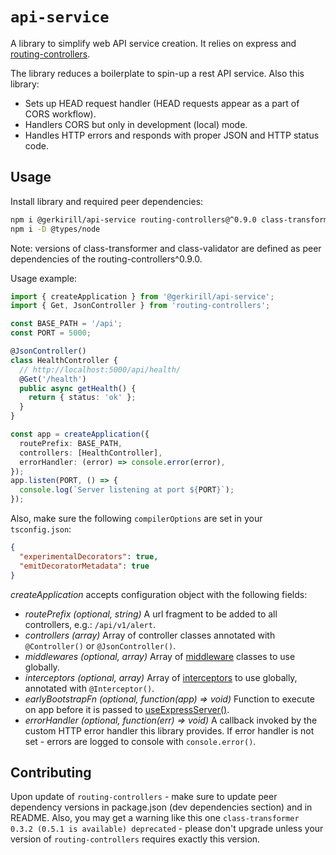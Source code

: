 # `api-service`

A library to simplify web API service creation. It relies on express and [routing-controllers](https://github.com/typestack/routing-controllers#example-of-usage).

The library reduces a boilerplate to spin-up a rest API service. Also this library:

- Sets up HEAD request handler (HEAD requests appear as a part of CORS workflow).
- Handlers CORS but only in development (local) mode.
- Handles HTTP errors and responds with proper JSON and HTTP status code.

## Usage

Install library and required peer dependencies:

```bash
npm i @gerkirill/api-service routing-controllers@^0.9.0 class-transformer@^0.3.1 class-validator@^0.12.2 
npm i -D @types/node
```

Note: versions of class-transformer and class-validator are defined as peer dependencies of the routing-controllers^0.9.0.

Usage example:

```typescript
import { createApplication } from '@gerkirill/api-service';
import { Get, JsonController } from 'routing-controllers';

const BASE_PATH = '/api';
const PORT = 5000;

@JsonController()
class HealthController {
  // http://localhost:5000/api/health/
  @Get('/health') 
  public async getHealth() {
    return { status: 'ok' };
  }
}

const app = createApplication({
  routePrefix: BASE_PATH,
  controllers: [HealthController],
  errorHandler: (error) => console.error(error),
});
app.listen(PORT, () => {
  console.log(`Server listening at port ${PORT}`);
});
```

Also, make sure the following `compilerOptions` are set in your `tsconfig.json`:

```json
{
  "experimentalDecorators": true,
  "emitDecoratorMetadata": true
}
```

*createApplication* accepts configuration object with the following fields:

- *routePrefix* _(optional, string)_ A url fragment to be added to all controllers, e.g.: `/api/v1/alert`.
- *controllers* _(array)_ Array of controller classes annotated with `@Controller()` or `@JsonController()`.
- *middlewares* _(optional, array)_ Array of [middleware](https://github.com/typestack/routing-controllers#using-middlewares) classes to use globally.
- *interceptors* _(optional, array)_ Array of [interceptors](https://github.com/typestack/routing-controllers#using-interceptors) to use globally, annotated with `@Interceptor()`.
- *earlyBootstrapFn* _(optional, function(app) => void)_ Function to execute on app before it is passed to [useExpressServer()](https://github.com/typestack/routing-controllers#pre-configure-expresskoa).
- *errorHandler* _(optional, function(err) => void)_ A callback invoked by the custom HTTP error handler this library provides. If error handler is not set - errors are logged to console with `console.error()`.


## Contributing

Upon update of `routing-controllers` - make sure to update peer dependency versions in package.json (dev dependencies section) and in README. Also, you may get a warning like this one `class-transformer 0.3.2 (0.5.1 is available) deprecated` - please don't upgrade unless your version of `routing-controllers` requires exactly this version.
